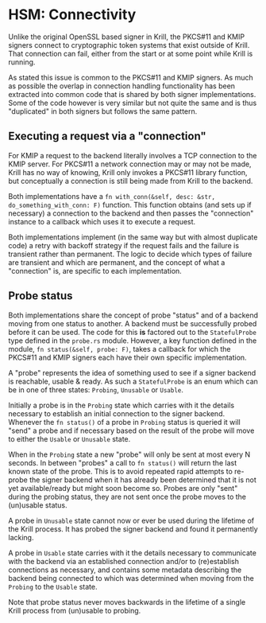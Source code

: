 # HSM: Connectivity

Unlike the original OpenSSL based signer in Krill, the PKCS#11 and KMIP signers connect to 
cryptographic token systems that exist outside of Krill. That connection can fail, either
from the start or at some point while Krill is running.

As stated this issue is common to the PKCS#11 and KMIP signers. As much as possible the
overlap in connection handling functionality has been extracted into common code that is
shared by both signer implementations. Some of the code however is very similar but not quite
the same and is thus "duplicated" in both signers but follows the same pattern.

## Executing a request via a "connection"

For KMIP a request to the backend literally involves a TCP connection to the KMIP server.
For PKCS#11 a network connection may or may not be made, Krill has no way of knowing, Krill
only invokes a PKCS#11 library function, but conceptually a connection is still being made
from Krill to the backend.

Both implementations have a `fn with_conn(&self, desc: &str, do_something_with_conn: F)`
function. This function obtains (and sets up if necessary) a connection to the backend and
then passes the "connection" instance to a callback which uses it to execute a request.

Both implementations implement (in the same way but with almost duplicate code) a retry with 
backoff strategy if the request fails and the failure is transient rather than permanent. The
logic to decide which types of failure are transient and which are permanent, and the concept
of what a "connection" is, are specific to each implementation.

## Probe status

Both implementations share the concept of probe "status" and of a backend moving
from one status to another. A backend must be successfully probed before it can be used.
The code for this **is** factored out to the `StatefulProbe` type
defined in the  `probe.rs` module. However, a key function defined in the module,
`fn status(&self, probe: F)`, takes a callback for which the PKCS#11 and KMIP signers each have
their own specific implementation.

A "probe" represents the idea of something used to see if a signer backend is reachable,
usable & ready. As such a `StatefulProbe` is an enum which can be in one of three states: `Probing`, `Unusable` or `Usable`.

Initially a probe is in the `Probing` state which carries with it the details necessary to
establish an initial connection to the signer backend. Whenever the `fn status()` of a probe
in `Probing` status is queried it will "send" a probe and if necessary based on the result of
the probe will move to either the `Usable` or `Unusable` state.

When in the `Probing` state a new "probe" will only be sent at most every N seconds. In between
"probes" a call to `fn status()` will return the last known state of the probe. This is to avoid
repeated rapid attempts to re-probe the signer backend when it has already been determined that
it is not yet available/ready but might soon become so. Probes are only "sent" during the probing
status, they are not sent once the probe moves to the (un)usable status.

A probe in `Unusable` state cannot now or ever be used during the lifetime of the Krill process.
It has probed the signer backend and found it permanently lacking.

A probe in `Usable` state carries with it the details necessary to communicate with the backend
via an established connection and/or to (re)establish connections as necessary, and contains
some metadata describing the backend being connected to which was determined when moving from
the `Probing` to the `Usable` state.

Note that probe status never moves backwards in the lifetime of a single Krill process from (un)usable
to probing.
